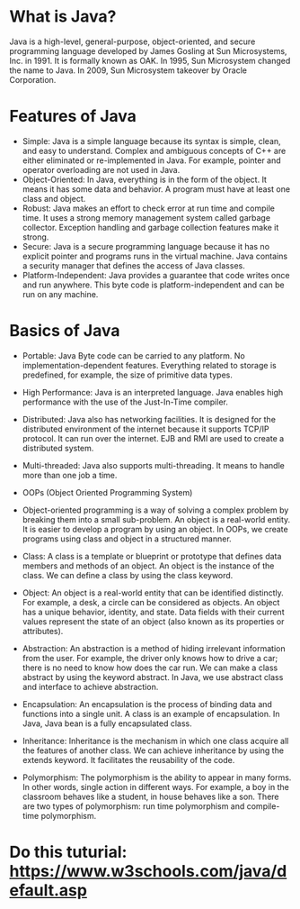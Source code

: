 # What is Java?
Java is a high-level, general-purpose, object-oriented, and secure programming language developed by James Gosling at Sun Microsystems, Inc. in 1991. It is formally known as OAK. In 1995, Sun Microsystem changed the name to Java. In 2009, Sun Microsystem takeover by Oracle Corporation.

# Features of Java
- Simple: Java is a simple language because its syntax is simple, clean, and easy to understand. Complex and ambiguous concepts of C++ are either eliminated or re-implemented in Java. For example, pointer and operator overloading are not used in Java.
- Object-Oriented: In Java, everything is in the form of the object. It means it has some data and behavior. A program must have at least one class and object.
- Robust: Java makes an effort to check error at run time and compile time. It uses a strong memory management system called garbage collector. Exception handling and garbage collection features make it strong.
- Secure: Java is a secure programming language because it has no explicit pointer and programs runs in the virtual machine. Java contains a security manager that defines the access of Java classes.
- Platform-Independent: Java provides a guarantee that code writes once and run anywhere. This byte code is platform-independent and can be run on any machine.
# Basics of Java
- Portable: Java Byte code can be carried to any platform. No implementation-dependent features. Everything related to storage is predefined, for example, the size of primitive data types.
- High Performance: Java is an interpreted language. Java enables high performance with the use of the Just-In-Time compiler.
- Distributed: Java also has networking facilities. It is designed for the distributed environment of the internet because it supports TCP/IP protocol. It can run over the internet. EJB and RMI are used to create a distributed system.
- Multi-threaded: Java also supports multi-threading. It means to handle more than one job a time.
- OOPs (Object Oriented Programming System)
- Object-oriented programming is a way of solving a complex problem by breaking them into a small sub-problem. An object is a real-world entity. It is easier to develop a program by using an object. In OOPs, we create programs using class and object in a structured manner.

- Class: A class is a template or blueprint or prototype that defines data members and methods of an object. An object is the instance of the class. We can define a class by using the class keyword.

- Object: An object is a real-world entity that can be identified distinctly. For example, a desk, a circle can be considered as objects. An object has a unique behavior, identity, and state. Data fields with their current values represent the state of an object (also known as its properties or attributes).

- Abstraction: An abstraction is a method of hiding irrelevant information from the user. For example, the driver only knows how to drive a car; there is no need to know how does the car run. We can make a class abstract by using the keyword abstract. In Java, we use abstract class and interface to achieve abstraction.

- Encapsulation: An encapsulation is the process of binding data and functions into a single unit. A class is an example of encapsulation. In Java, Java bean is a fully encapsulated class.

- Inheritance: Inheritance is the mechanism in which one class acquire all the features of another class. We can achieve inheritance by using the extends keyword. It facilitates the reusability of the code.

- Polymorphism: The polymorphism is the ability to appear in many forms. In other words, single action in different ways. For example, a boy in the classroom behaves like a student, in house behaves like a son. There are two types of polymorphism: run time polymorphism and compile-time polymorphism.

# Do this tuturial: https://www.w3schools.com/java/default.asp
